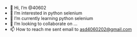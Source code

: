 - 👋 Hi, I’m @40602
- 👀 I’m interested in python selenium
- 🌱 I’m currently learning python selenium
- 💞️ I’m looking to collaborate on ...
- 📫 How to reach me sent email to asd4060202@gmail.com

<!---
40602/40602 is a ✨ special ✨ repository because its `README.md` (this file) appears on your GitHub profile.
You can click the Preview link to take a look at your changes.
--->
